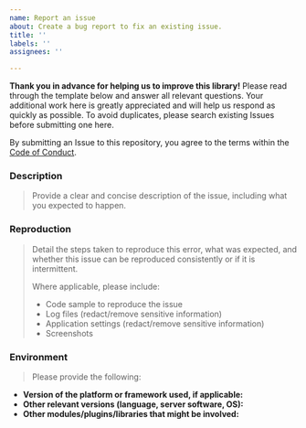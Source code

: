 ```yaml
---
name: Report an issue
about: Create a bug report to fix an existing issue.
title: ''
labels: ''
assignees: ''

---
```

**Thank you in advance for helping us to improve this library!** Please read through the template below and answer all relevant questions. Your additional work here is greatly appreciated and will help us respond as quickly as possible. To avoid duplicates, please search existing Issues before submitting one here.

By submitting an Issue to this repository, you agree to the terms within the [Code of Conduct](https://github.com/natgeosociety/marapp-infra/blob/master/CODE-OF-CONDUCT.md).

### Description

> Provide a clear and concise description of the issue, including what you expected to happen.

### Reproduction

> Detail the steps taken to reproduce this error, what was expected, and whether this issue can be reproduced consistently or if it is intermittent.
>
> Where applicable, please include:
>
> - Code sample to reproduce the issue
> - Log files (redact/remove sensitive information)
> - Application settings (redact/remove sensitive information)
> - Screenshots

### Environment

> Please provide the following:

- **Version of the platform or framework used, if applicable:**
- **Other relevant versions (language, server software, OS):**
- **Other modules/plugins/libraries that might be involved:**